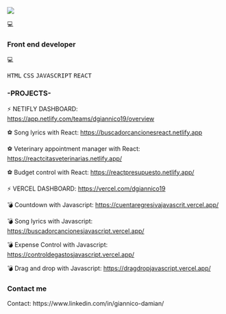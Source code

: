 
<img src="https://capsule-render.vercel.app/api?type=slice&color=auto&height=250&section=header&fontAlignY=32&fontAlign=65&rotate=17&text=Hello!%20I%20am%20Damian!%20👋&fontSize=40" />


💻 <h3>Front end developer</h3> 💻
<p>
<kbd>HTML</kbd> 
<kbd>CSS</kbd> 
<kbd>JAVASCRIPT</kbd> 
<kbd>REACT</kbd>
</p>


<h3>-PROJECTS-</h3> 

⚡ NETIFLY DASHBOARD: https://app.netlify.com/teams/dgiannico19/overview

  ⚽ Song lyrics with React: https://buscadorcancionesreact.netlify.app

  ⚽ Veterinary appointment manager with React: https://reactcitasveterinarias.netlify.app/

  ⚽ Budget control with React: https://reactpresupuesto.netlify.app/

⚡ VERCEL DASHBOARD: https://vercel.com/dgiannico19

  💣 Countdown with Javascript: https://cuentaregresivajavascrit.vercel.app/

  💣 Song lyrics with Javascript: https://buscadorcancionesjavascript.vercel.app/

  💣 Expense Control with Javascript: https://controldegastosjavascript.vercel.app/

  💣 Drag and drop with Javascript: https://dragdropjavascript.vercel.app/



<h3>Contact me</h3>
Contact: https://www.linkedin.com/in/giannico-damian/


